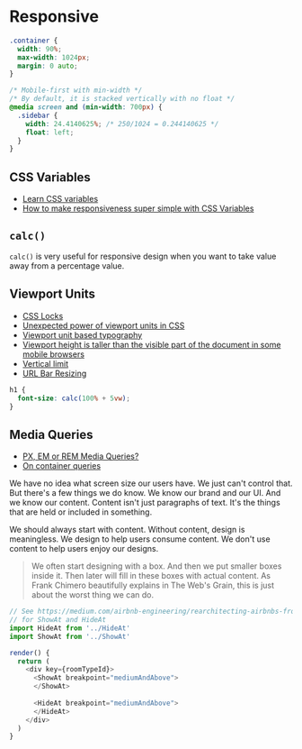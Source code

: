 # Responsive

```css
.container {
  width: 90%;
  max-width: 1024px;
  margin: 0 auto;
}

/* Mobile-first with min-width */
/* By default, it is stacked vertically with no float */
@media screen and (min-width: 700px) {
  .sidebar {
    width: 24.4140625%; /* 250/1024 = 0.244140625 */
    float: left;
  }
}
```

## CSS Variables

* [Learn CSS variables](https://scrimba.com/g/gcssvariables)
* [How to make responsiveness super simple with CSS Variables](https://medium.freecodecamp.org/how-to-make-responsiveness-super-simple-with-css-variables-8c90ebf80d7f)

## `calc()`

`calc()` is very useful for responsive design when you want to take value away from a percentage value.

## Viewport Units

* [CSS Locks](https://fvsch.com/code/css-locks/)
* [Unexpected power of viewport units in CSS](https://www.lullabot.com/articles/unexpected-power-of-viewport-units-in-css)
* [Viewport unit based typography](https://zellwk.com/blog/viewport-based-typography/)
* [Viewport height is taller than the visible part of the document in some mobile browsers](https://nicolas-hoizey.com/2015/02/viewport-height-is-taller-than-the-visible-part-of-the-document-in-some-mobile-browsers.html)
* [Vertical limit](https://adactio.com/journal/11690)
* [URL Bar Resizing](https://developers.google.com/web/updates/2016/12/url-bar-resizing)

```css
h1 {
  font-size: calc(100% + 5vw);
}
```

## Media Queries

* [PX, EM or REM Media Queries?](https://zellwk.com/blog/media-query-units/)
* [On container queries](https://ethanmarcotte.com/wrote/on-container-queries/)

We have no idea what screen size our users have. We just can't control that. But there's a few things we do know. We know our brand and our UI. And we know our content. Content isn't just paragraphs of text. It's the things that are held or included in something.

We should always start with content. Without content, design is meaningless. We design to help users consume content. We don't use content to help users enjoy our designs.

> We often start designing with a box. And then we put smaller boxes inside it. Then later will fill in these boxes with actual content. As Frank Chimero beautifully explains in The Web's Grain, this is just about the worst thing we can do.

```js
// See https://medium.com/airbnb-engineering/rearchitecting-airbnbs-frontend-5e213efc24d2
// for ShowAt and HideAt
import HideAt from '../HideAt'
import ShowAt from '../ShowAt'

render() {
  return (
    <div key={roomTypeId}>
      <ShowAt breakpoint="mediumAndAbove">
      </ShowAt>
      
      <HideAt breakpoint="mediumAndAbove">
      </HideAt>
    </div>
  )
}
```


